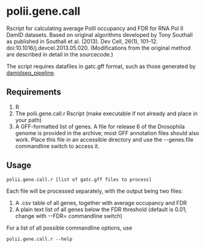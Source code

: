# polii.gene.call

Rscript for calculating average PolII occupancy and FDR for RNA Pol II DamID datasets.  Based on original algorithms developed by Tony Southall as published in Southall et al. (2013). Dev Cell, 26(1), 101–12. doi:10.1016/j.devcel.2013.05.020.  (Modifications from the original method are described in detail in the sourcecode.)

The script requires datafiles in gatc.gff format, such as those generated by [damidseq_pipeline](https://owenjm.github.io/damidseq_pipeline).

## Requirements

  1. R
  2. The polii.gene.call.r Rscript (make executable if not already and place in your path)
  3. A GFF-formatted list of genes.  A file for release 6 of the Drosophila genome is provided in the archive; most GFF annotation files should also work.  Place this file in an accessible directory and use the --genes.file commandline switch to access it.

## Usage

    polii.gene.call.r [list of gatc.gff files to process]
  
Each file will be processed separately, with the output being two files:

  1. A .csv table of all genes, together with average occupancy and FDR
  2. A plain text list of all genes below the FDR threshold (default is 0.01; change with --FDR= commandline switch)

For a list of all possible commandline options, use

    polii.gene.call.r --help
